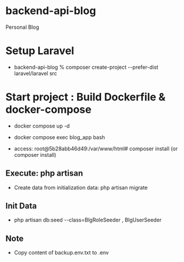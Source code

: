 # backend-api-blog
Personal Blog


# Setup Laravel 

- backend-api-blog % composer create-project --prefer-dist laravel/laravel src  

# Start project : Build Dockerfile & docker-compose

- docker compose up -d

- docker compose exec blog_app bash 

- access: root@5b28abb46d49:/var/www/html# composer install (or composer install)

## Execute: php artisan 

- Create data from initialization data:  php artisan migrate  

## Init Data

- php artisan db:seed --class=BlgRoleSeeder , BlgUserSeeder

## Note

- Copy content of backup.env.txt to .env
